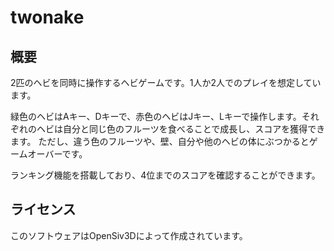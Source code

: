 # twonake

## 概要
2匹のヘビを同時に操作するヘビゲームです。1人か2人でのプレイを想定しています。

緑色のヘビはAキー、Dキーで、赤色のヘビはJキー、Lキーで操作します。それぞれのヘビは自分と同じ色のフルーツを食べることで成長し、スコアを獲得できます。
ただし、違う色のフルーツや、壁、自分や他のヘビの体にぶつかるとゲームオーバーです。

ランキング機能を搭載しており、4位までのスコアを確認することができます。

## ライセンス
このソフトウェアはOpenSiv3Dによって作成されています。
